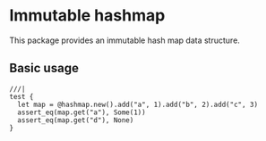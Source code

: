 # Immutable hashmap

This package provides an immutable hash map data structure.

## Basic usage

```mbt
///|
test {
  let map = @hashmap.new().add("a", 1).add("b", 2).add("c", 3)
  assert_eq(map.get("a"), Some(1))
  assert_eq(map.get("d"), None)
}
```






